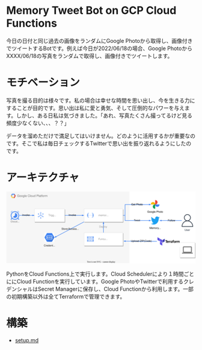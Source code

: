 # Memory Tweet Bot on GCP Cloud Functions

今日の日付と同じ過去の画像をランダムにGoogle Photoから取得し、画像付きでツイートするBotです。例えば今日が2022/06/18の場合、Google PhotoからXXXX/06/18の写真をランダムで取得し、画像付きでツイートします。

# モチベーション

写真を撮る目的は様々です。私の場合は幸せな時間を思い出し、今を生きる力にすることが目的です。思い出は私に愛と勇気、そして圧倒的なパワーを与えます。しかし、ある日私は気づきました。「あれ、写真たくさん撮ってるけど見る頻度少なくない、、、？？」

データを溜めただけで満足してはいけません。どのように活用するかが重要なのです。そこで私は毎日チェックするTwitterで思い出を振り返れるようにしたのです。


# アーキテクチャ

![architecture](doc/images/architecture.svg)

PythonをCloud Functions上で実行します。Cloud Schedulerにより１時間ごとににCloud Functionを実行しています。Google PhotoやTwitterで利用するクレデンシャルはSecret Managerに保存し、Cloud Functionから利用します。一部の初期構築以外は全てTerraformで管理できます。

# 構築
- [setup.md](./doc/setup.md)